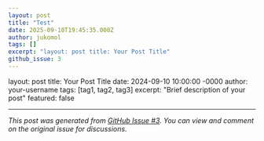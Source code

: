 ```yaml
---
layout: post
title: "Test"
date: 2025-09-10T19:45:35.000Z
author: jukomol
tags: []
excerpt: "layout: post title: Your Post Title"
github_issue: 3
---
```


layout: post
title: Your Post Title
date: 2024-09-10 10:00:00 -0000
author: your-username
tags: [tag1, tag2, tag3]
excerpt: "Brief description of your post"
featured: false


---

*This post was generated from [GitHub Issue #3](https://github.com/jukomol/blogs/issues/3). You can view and comment on the original issue for discussions.*